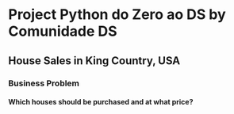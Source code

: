 # Project Python do Zero ao DS by Comunidade DS
## House Sales in King Country, USA

### Business Problem
#### Which houses should be purchased and at what price?
